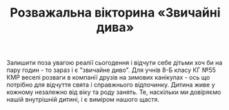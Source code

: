 ﻿---
title: Розважальна вікторина «Звичайні дива»
---

Залишити поза увагою реалії сьогодення і відчути себе дітьми хоч би на пару годин - то зараз і є "звичайне диво". Для учнів 8-Б класу КГ №55 КМР веселі розваги в компанії друзів на зимових канікулах - ось що потрібно для відчуття свята і справжнього відпочинку. Дитина живе у кожному незалежно від віку та роду занять. Те, наскільки ми довіряємо нашій внутрішній дитині, і є виміром нашого щастя.

<slideshow />
